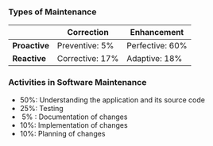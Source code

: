 ### Types of Maintenance
|               | Correction           | Enhancement        |
| ------------- | -------------------- | ------------------ |
| **Proactive** | Preventive:   $5\%$  | Perfective: $60\%$ |
| **Reactive**  | Corrective:   $17\%$ | Adaptive:   $18\%$ |

### Activities in Software Maintenance
- $50\%$: Understanding the application and its source code
- $25\%$: Testing
- $\;5\%$ : Documentation of changes
- $10\%$: Implementation of changes
- $10\%$: Planning of changes

